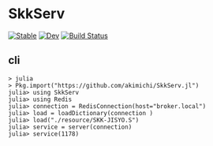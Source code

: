 # SkkServ

[![Stable](https://img.shields.io/badge/docs-stable-blue.svg)](https://akimichi.github.io/SkkServ.jl/stable/)
[![Dev](https://img.shields.io/badge/docs-dev-blue.svg)](https://akimichi.github.io/SkkServ.jl/dev/)
[![Build Status](https://travis-ci.com/akimichi/SkkServ.jl.svg?branch=main)](https://travis-ci.com/akimichi/SkkServ.jl)


## cli



~~~
> julia
> Pkg.import("https://github.com/akimichi/SkkServ.jl")
julia> using SkkServ
julia> using Redis
julia> connection = RedisConnection(host="broker.local") 
julia> load = loadDictionary(connection )
julia> load("./resource/SKK-JISYO.S")
julia> service = server(connection)
julia> service(1178)
~~~




